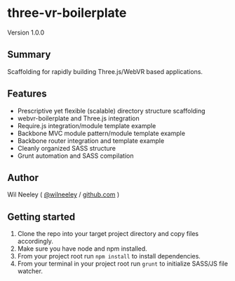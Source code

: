 # three-vr-boilerplate

Version 1.0.0

## Summary

Scaffolding for rapidly building Three.js/WebVR based applications.

## Features

* Prescriptive yet flexible (scalable) directory structure scaffolding
* webvr-boilerplate and Three.js integration
* Require.js integration/module template example
* Backbone MVC module pattern/module template example
* Backbone router integration and template example
* Cleanly organized SASS structure
* Grunt automation and SASS compilation

## Author

Wil Neeley ( [@wilneeley](http://twitter.com/wilneeley) / [github.com](https://github.com/Xaxis) )

## Getting started

1. Clone the repo into your target project directory and copy files accordingly.
2. Make sure you have node and npm installed.
3. From your project root run `npm install` to install dependencies.
6. From your terminal in your project root run `grunt` to initialize SASS/JS file watcher.
